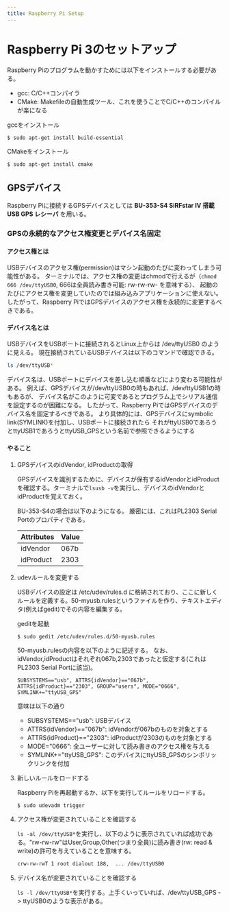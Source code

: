 ```yaml
---
title: Raspberry Pi Setup
---
```


# Raspberry Pi 3のセットアップ

Raspberry Piのプログラムを動かすためには以下をインストールする必要がある。
- gcc: C/C++コンパイラ
- CMake: Makefileの自動生成ツール、これを使うことでC/C++のコンパイルが楽になる

gccをインストール
```bash
$ sudo apt-get install build-essential
```

CMakeをインストール
```bash
$ sudo apt-get install cmake
```


## GPSデバイス

Raspberry Piに接続するGPSデバイスとしては **BU-353-S4 SiRFstar IV 搭載 USB GPS レシーバ** を用いる。

### GPSの永続的なアクセス権変更とデバイス名固定

#### アクセス権とは
USBデバイスのアクセス権(permission)はマシン起動のたびに変わってしまう可能性がある。
ターミナルでは、アクセス権の変更はchmodで行えるが（``chmod 666 /dev/ttyUSB0``, 666は全員読み書き可能: rw-rw-rw- を意味する）、
起動のたびにアクセス権を変更していたのでは組み込みアプリケーションに使えない。
したがって、Raspberry PiではGPSデバイスのアクセス権を永続的に変更するべきである。

#### デバイス名とは
USBデバイスをUSBポートに接続されるとLinux上からは /dev/ttyUSB0 のように見える。
現在接続されているUSBデバイスは以下のコマンドで確認できる。
```bash
ls /dev/ttyUSB*
```
デバイス名は、USBポートにデバイスを差し込む順番などにより変わる可能性がある。
例えば、GPSデバイスが/dev/ttyUSB0の時もあれば、/dev/ttyUSB1の時もあるが、
デバイス名がこのように可変であるとプログラム上でシリアル通信を設定するのが困難になる。
したがって、Raspberry PiではGPSデバイスのデバイス名を固定するべきである。
より具体的には、GPSデバイスにsymbolic link(SYMLINK)を付加し、USBポートに接続されたら
それがttyUSB0であろうとttyUSB1であろうとttyUSB_GPSという名前で参照できるようにする

#### やること


1. GPSデバイスのidVendor, idProductの取得

    GPSデバイスを識別するために、デバイスが保有するidVendorとidProductを確認する。ターミナルで``lsusb -v``を実行し、デバイスのidVendorとidProductを覚えておく。

    BU-353-S4の場合は以下のようになる。
    厳密には、これはPL2303 Serial Portのプロパティである。

    | Attributes | Value |
    |------------|-------|
    | idVendor   | 067b  |
    | idProduct  | 2303  |


1. udevルールを変更する

    USBデバイスの設定は /etc/udev/rules.d に格納されており、ここに新しくルールを定義する。50-myusb.rulesというファイルを作り、テキストエディタ(例えばgedit)でその内容を編集する。

    geditを起動
    ```bash
    $ sudo gedit /etc/udev/rules.d/50-myusb.rules
    ```

    50-myusb.rulesの内容を以下のように記述する。
    なお、idVendor,idProductはそれぞれ067b,2303であったと仮定する(これはPL2303 Serial Portに該当)。
    ```
    SUBSYSTEMS=="usb", ATTRS{idVendor}=="067b", ATTRS{idProduct}=="2303", GROUP="users", MODE="0666", SYMLINK+="ttyUSB_GPS"
    ```

    意味は以下の通り
    - SUBSYSTEMS=="usb": USBデバイス
    - ATTRS{idVendor}=="067b": idVendorが067bのものを対象とする
    - ATTRS{idProduct}=="2303": idProductが2303のものを対象とする
    - MODE="0666": 全ユーザーに対して読み書きのアクセス権を与える
    - SYMLINK+="ttyUSB_GPS": このデバイスにttyUSB_GPSのシンボリックリンクを付加

2. 新しいルールをロードする

    Raspberry Piを再起動するか、以下を実行してルールをリロードする。
    ```
    $ sudo udevadm trigger
    ```

3. アクセス権が変更されていることを確認する

    ``ls -al /dev/ttyUSB*``を実行し、以下のように表示されていれば成功である。"rw-rw-rw"はUser,Group,Other(つまり全員)に読み書き(rw: read & write)の許可を与えていることを意味する。
    ```bash
    crw-rw-rwT 1 root dialout 188,  ... /dev/ttyUSB0
    ```

4. デバイス名が変更されていることを確認する

    ``ls -l /dev/ttyUSB*``を実行する。上手くいっていれば、/dev/ttyUSB_GPS -> ttyUSB0のような表示がある。
